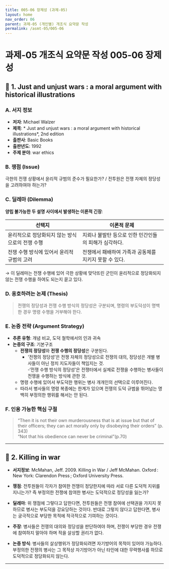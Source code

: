```yaml
---
title: 005-06 장제성 (과제-05)
layout: home
nav_order: 06
parent: 과제-05 (개인별) 개조식 요약문 작성
permalink: /asmt-05/005-06
---
```


# 과제-05 개조식 요약문 작성 005-06 장제성 

## 📘 1. Just and unjust wars : a moral argument with historical illustrations

### A. 서지 정보  
- **저자**: Michael Walzer
- **제목**: * Just and unjust wars : a moral argument with historical illustrations*, 2nd edition
- **출판사**: Basic Books
- **출판년도**: 1992
- **주제 분야**: war ethics


### B. 쟁점 (Issue)  

극한의 전쟁 상황에서 윤리적 규범의 준수가 필요한가? / 전투원은 전쟁 자체의 정당성을 고려하여야 하는가?

### C. 딜레마 (Dilemma)  
**양립 불가능한 두 설명 사이에서 발생하는 이론적 긴장**:

| 선택지 | 이론적 문제 |
|--------|-------------|
| 윤리적으로 정당화되지 않는 방식으로의 전쟁 수행 | 지뢰나 불발탄 등으로 인한 민간인들의 피해가 심각하다. |
| 전쟁 수행 방식에 있어서 윤리적 규범의 고려 | 전쟁에서 패배하여 가족과 공동체를 지키지 못할 수 있다. |

→ 이 딜레마는 전쟁 수행에 있어 극한 상황에 맞닥뜨린 군인이 윤리적으로 정당화되지 않는 전쟁 수행을 하여도 되는지 묻고 있다.


### D. 옹호하려는 논제 (Thesis)  
> 전쟁의 정당성과 전쟁 수행 방식의 정당성은 구분되며, 명령의 부도덕성이 명백한 경우 명령 수행을 거부해야 한다.

### E. 논증 전략 (Argument Strategy) 
- **추론 유형**: 개념 비교, 도덕 철학에서의 인과 귀속 
- **논증의 구조**:
  기본구조
  - **전쟁의 정당성**와 **전쟁 수행의 정당성**은 구분된다.
    - '전쟁의 정당성’은 전쟁 자체의 정당성으로 전쟁의 대의, 정당성은 개별 병사들이 아닌 정치 지도자들이 책임지는 것.  
    -‘전쟁 수행 방식의 정당성’은 전쟁터에서 실제로 전쟁을 수행하는 병사들이 전쟁을 수행하는 방식에 관한 것.
  - 명령 수행에 있어서 부도덕한 행위는 병사 개개인의 선택으로 이루어진다.
  - 따라서 병사들의 명령 복종에는 한계가 있으며 전쟁의 도덕 규범을 뛰어넘는 명백히 부정의한 행위를 해서는 안 된다.

### F. 인용 가능한 핵심 구절
> “Then it is not their own murderousness that is at issue but that of their officers; they can act morally only by disobeying their orders” (p. 343)  
> “Not that his obedience can never be criminal”(p.70)


---

## 📘 2. Killing in war

- **서지정보**: McMahan, Jeff. 2009. Killing in War / Jeff McMahan. Oxford : New York: Clarendon Press ; Oxford University Press.

- **쟁점**: 전투원들이 각자가 참여한 전쟁이 정당한지에 따라 서로 다른 도덕적 지위를 지니는가? 즉 부정의한 전쟁에 참여한 병사는 도덕적으로 정당성을 잃는가?
- **딜레마**: 위 쟁점에 그렇다고 답한다면, 전투원들은 전쟁 참여에 선택권을 가지지 못하므로 병사는 부도덕을 강요당하는 것이다. 반대로 그렇지 않다고 답한다면, 병사는 궁극적으로 부당한 목적에 적극적으로 기여하는 것이다.
- **주장**: 병사들은 전쟁의 대의와 정당성을 판단하여야 하며, 전쟁이 부당한 경우 전쟁에 참여하지 말아야 하며 적을 살상할 권리가 없다.
- **논증 방식**: 병사들의 살상행위가 정당화되려면 자기방어의 목적이 있어야 가능하다. 부정의한 전쟁의 병사는 그 목적상 자기방어가 아닌 타인에 대한 무력행사를 하므로 도덕적으로 정당화되지 않는다.

---


